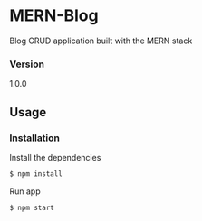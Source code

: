 # MERN-Blog
Blog CRUD application built with the MERN stack

### Version
1.0.0

## Usage


### Installation

Install the dependencies

```sh
$ npm install
```
Run app

```sh
$ npm start
```
